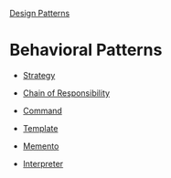 [Design Patterns](../README.md)

# Behavioral Patterns


- [Strategy](./strategy/)
- [Chain of Responsibility](./chain-of-responsibility/)
- [Command](./command/)

- [Template](./template/)
- [Memento](./memento/)
- [Interpreter](./interpreter/)
<!-- TODO:

- [Visitor](./visitor/)
- [State](./state/)
- [mediator](./mediator/)
- [observer](./observer/)
-->
